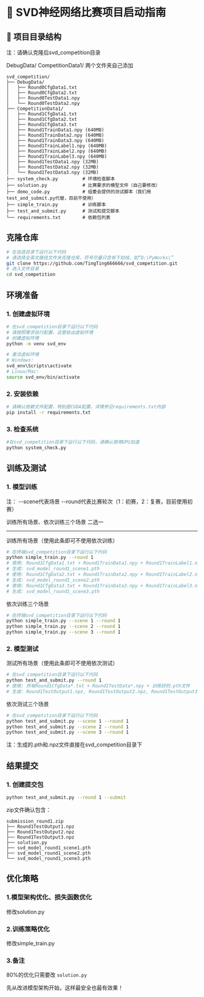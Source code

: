 # 🚀 SVD神经网络比赛项目启动指南

## 📁 项目目录结构

注：请确认克隆后svd_competition目录

DebugData/ CompetitionData1/ 两个文件夹自己添加
```
svd_competition/
├── DebugData/
│   ├── Round0CfgData1.txt
│   ├── Round0CfgData2.txt
│   ├── Round0TestData1.npy
│   └── Round0TestData2.npy
├── CompetitionData1/
│   ├── Round1CfgData1.txt
│   ├── Round1CfgData2.txt  
│   ├── Round1CfgData3.txt
│   ├── Round1TrainData1.npy (640MB)
│   ├── Round1TrainData2.npy (640MB)
│   ├── Round1TrainData3.npy (640MB)
│   ├── Round1TrainLabel1.npy (640MB)
│   ├── Round1TrainLabel2.npy (640MB)
│   ├── Round1TrainLabel3.npy (640MB)
│   ├── Round1TestData1.npy (32MB)
│   ├── Round1TestData2.npy (32MB)
│   └── Round1TestData3.npy (32MB)
├── system_check.py         # 环境检查脚本
├── solution.py             # 比赛要求的模型文件（自己要修改）
├── demo_code.py            # 组委会提供的测试脚本（我们用test_and_submit.py代替，目前不使用）
├── simple_train.py         # 训练脚本
├── test_and_submit.py      # 测试和提交脚本
└── requirements.txt        # 依赖包列表
```
## 克隆仓库

```bash
# 在自选目录下运行以下代码
# 请选择全英文路径文件夹克隆仓库，符号尽量只含有下划线，如“D:\PyWorks\”
git clone https://github.com/TingTing666666/svd_competition.git
# 进入文件目录
cd svd_competition
```

## 环境准备

### 1. 创建虚拟环境

```bash
# 在svd_competition目录下运行以下代码
# 请按照需求自行配置，这里给出虚拟环境
# 创建虚拟环境
python -m venv svd_env

# 激活虚拟环境
# Windows:
svd_env\Scripts\activate
# Linux/Mac:
source svd_env/bin/activate
```

### 2. 安装依赖

```bash
# 请确认依赖文件配置，特别是CUDA配置，详情参见requirements.txt内部
pip install -r requirements.txt
```

### 3. 检查系统

```bash
#在svd_competition目录下运行以下代码，请确认使用GPU加速
python system_check.py
```


## 训练及测试

### 1. 模型训练

注： --scene代表场景 --round代表比赛轮次（1：初赛，2：复赛，目前使用初赛）

训练所有场景、依次训练三个场景 二选一

---

训练所有场景（使用此条即可不使用依次训练）

```bash
# 在终端svd_competition目录下运行以下代码
python simple_train.py --round 1
# 使用: Round1CfgData1.txt + Round1TrainData1.npy + Round1TrainLabel1.npy
# 生成: svd_model_round1_scene1.pth
# 使用: Round1CfgData2.txt + Round1TrainData2.npy + Round1TrainLabel2.npy
# 生成: svd_model_round1_scene2.pth
# 使用: Round1CfgData3.txt + Round1TrainData3.npy + Round1TrainLabel3.npy 
# 生成: svd_model_round1_scene3.pth
```

依次训练三个场景

```bash
# 在终端svd_competition目录下运行以下代码
python simple_train.py --scene 1 --round 1
python simple_train.py --scene 2 --round 1  
python simple_train.py --scene 3 --round 1
```

### 2. 模型测试

测试所有场景（使用此条即可不使用依次测试）

```bash
# 在svd_competition目录下运行以下代码
python test_and_submit.py --round 1
# 使用: 所有Round1CfgData*.txt + Round1TestData*.npy + 训练好的.pth文件
# 生成: Round1TestOutput1.npz, Round1TestOutput2.npz, Round1TestOutput3.npz
```

依次测试三个场景

```bash
# 在svd_competition目录下运行以下代码
python test_and_submit.py --scene 1 --round 1
python test_and_submit.py --scene 2 --round 1
python test_and_submit.py --scene 3 --round 1
```

注：生成的.pth和.npz文件直接在svd_competition目录下

## 结果提交

### 1. 创建提交包

```bash
python test_and_submit.py --round 1 --submit
```

zip文件确认包含：

```
submission_round1.zip
├── Round1TestOutput1.npz
├── Round1TestOutput2.npz  
├── Round1TestOutput3.npz
├── solution.py
├── svd_model_round1_scene1.pth
├── svd_model_round1_scene2.pth
└── svd_model_round1_scene3.pth
```

## 优化策略

### 1.模型架构优化、损失函数优化

修改solution.py

### 2.训练策略优化

修改simple_train.py

### 3.备注

80%的优化只需要改 `solution.py`

先从改进模型架构开始，这样最安全也最有效果！
